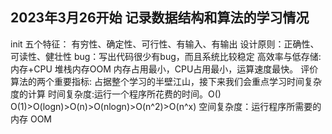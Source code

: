 ## 2023年3月26开始 记录数据结构和算法的学习情况
  init
  五个特征：
    有穷性、确定性、可行性、有输入、有输出
    设计原则：正确性、可读性、健壮性 bug：写出代码很少有bug，而且系统比较稳定
    高效率与低存储: 内存+CPU 堆栈内存OOM
    内存占用最小，CPU占用最小，运算速度最快。
    评价算法的两个重要指标: 占据整个学习的半壁江山，接下来我们会重点学习时间复杂度的计算
    时间复杂度:运行一个程序所花费的时间。O() O(1)>O(logn)>O(n)>O(nlogn)>O(n^2)>O(n^x)
    空间复杂度：运行程序所需要的内存  OOM

